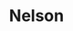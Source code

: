 ---
title: "Nelson"
summary: "Band featuring and based around Matthew and Gunnar, the sons of the teen idol TV star, singer-musician, ."
image: "nelson.jpg"
apple_music_artist_url: "https://music.apple.com/gb/artist/nelson/1616925033"
wikipedia_url: "none"
---